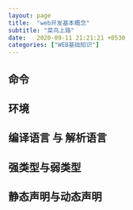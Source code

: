 ```yaml
---
layout: page
title:  "web开发基本概念"
subtitle: "菜鸟上路"
date:   2020-09-11 21:21:21 +0530
categories: ["WEB基础知识"]
---
```


## 命令

## 环境

## 编译语言 与 解析语言

## 强类型与弱类型

## 静态声明与动态声明
